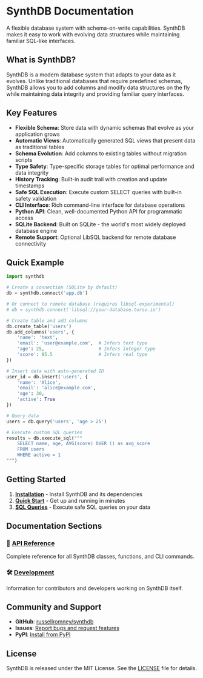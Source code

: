 # SynthDB Documentation

A flexible database system with schema-on-write capabilities. SynthDB makes it easy to work with evolving data structures while maintaining familiar SQL-like interfaces.

## What is SynthDB?

SynthDB is a modern database system that adapts to your data as it evolves. Unlike traditional databases that require predefined schemas, SynthDB allows you to add columns and modify data structures on the fly while maintaining data integrity and providing familiar query interfaces.

## Key Features

- **Flexible Schema**: Store data with dynamic schemas that evolve as your application grows
- **Automatic Views**: Automatically generated SQL views that present data as traditional tables
- **Schema Evolution**: Add columns to existing tables without migration scripts
- **Type Safety**: Type-specific storage tables for optimal performance and data integrity
- **History Tracking**: Built-in audit trail with creation and update timestamps
- **Safe SQL Execution**: Execute custom SELECT queries with built-in safety validation
- **CLI Interface**: Rich command-line interface for database operations
- **Python API**: Clean, well-documented Python API for programmatic access
- **SQLite Backend**: Built on SQLite - the world's most widely deployed database engine
- **Remote Support**: Optional LibSQL backend for remote database connectivity

## Quick Example

```python
import synthdb

# Create a connection (SQLite by default)
db = synthdb.connect('app.db')

# Or connect to remote database (requires libsql-experimental)
# db = synthdb.connect('libsql://your-database.turso.io')

# Create table and add columns
db.create_table('users')
db.add_columns('users', {
    'name': 'text',
    'email': 'user@example.com',  # Infers text type
    'age': 25,                    # Infers integer type
    'score': 95.5                 # Infers real type
})

# Insert data with auto-generated ID
user_id = db.insert('users', {
    'name': 'Alice',
    'email': 'alice@example.com',
    'age': 30,
    'active': True
})

# Query data
users = db.query('users', 'age > 25')

# Execute custom SQL queries
results = db.execute_sql("""
    SELECT name, age, AVG(score) OVER () as avg_score
    FROM users
    WHERE active = 1
""")
```

## Getting Started

1. **[Installation](getting-started/installation.md)** - Install SynthDB and its dependencies
2. **[Quick Start](getting-started/quickstart.md)** - Get up and running in minutes
3. **[SQL Queries](getting-started/sql-queries.md)** - Execute safe SQL queries on your data

## Documentation Sections

### 🔧 [API Reference](api/connection.md)
Complete reference for all SynthDB classes, functions, and CLI commands.

### 🛠️ [Development](development/feature-proposals.md)
Information for contributors and developers working on SynthDB itself.

## Community and Support

- **GitHub**: [russellromney/synthdb](https://github.com/russellromney/synthdb)
- **Issues**: [Report bugs and request features](https://github.com/russellromney/synthdb/issues)
- **PyPI**: [Install from PyPI](https://pypi.org/project/synthdb/)

## License

SynthDB is released under the MIT License. See the [LICENSE](https://github.com/russellromney/synthdb/blob/main/LICENSE) file for details.